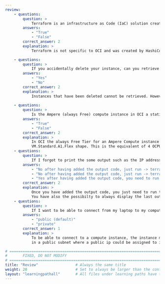 ```yaml
---
review:
    - questions:
        question: >
            Terraform is an infrastructure as Code (IaC) solution created by OCI?
        answers:
            - "True"
            - "False"
        correct_answer: 2                    
        explanation: >
            Terraform is not specific to OCI and was created by HashiCorp.

    - questions:
        question: >
            If you accidentally delete your instance, can you retrieve it?
        answers:
            - "Yes"
            - "No"
        correct_answer: 2                  
        explanation: >
            Instances that have been deleted cannot be retrieved. However, if an instance is simply stopped, you can start it again.
            
    - questions:
        question: >
            Is the Ampere (always Free) compute instance in OCI a static instance with only 2 OCPUs and 8GB of RAM?
        answers:
            - "True"
            - "False"
        correct_answer: 2
        explanation: >
            In OCI the always Free Tier for an Ampere Compute instance is 3,000 OCPU hours and 18,000 GB hours per month for free for VM instances using 
            VM.Standard.A1.Flex shape. This is the equivalent of 4 OCPUs and 24GB of memory that can be shared between multiple instances. 
    - questions:
        question: >
            If I forgot to print the some output such as the IP address of my compute instance, do I need to destroy it and deploy (apply) it again?
        answers:
            - "No after having added the output code, just run -> terraform output"
            - "No after having added the output code, just run -> terraform refresh"
            - "Yes after having added the output code, you need to run -> terraform destroy && terraform apply"
        correct_answer: 2
        explanation: >
            Once you have added the output code, you just need to run terraform refresh.
            You have also the possibilty to always display the last output (if any) using terraform output.
    - questions:
        question: >
            If I want to be able to connect from my laptop to my compute instance in OCI, in which subnet should I create it:
        answers:
            - "public (default)"
            - "private"
        correct_answer: 1
        explanation: >
            To be able to connect to a compute instance, the instance must be located
            in a public subnet where a public ip could be assigned to it. 

# ================================================================================
#       FIXED, DO NOT MODIFY
# ================================================================================
title: "Review"                 # Always the same title
weight: 20                      # Set to always be larger than the content in this path
layout: "learningpathall"       # All files under learning paths have this same wrapper
---
```

